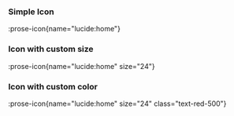 ### Simple Icon

:prose-icon{name="lucide:home"}

### Icon with custom size

:prose-icon{name="lucide:home" size="24"}

### Icon with custom color

:prose-icon{name="lucide:home" size="24" class="text-red-500"}
